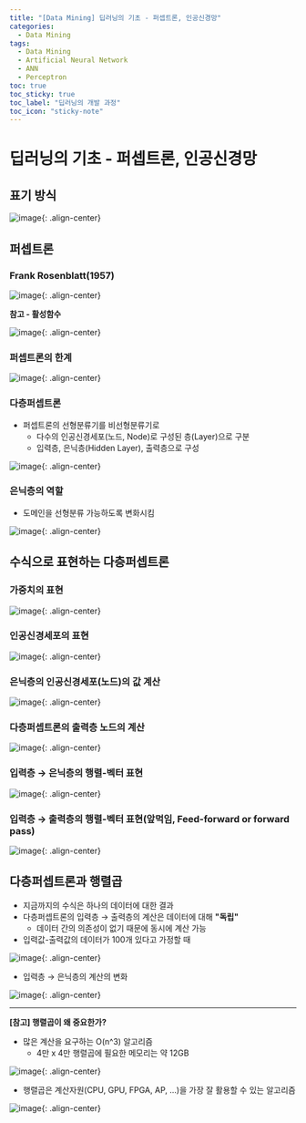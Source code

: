 ```yaml
---
title: "[Data Mining] 딥러닝의 기초 - 퍼셉트론, 인공신경망"
categories:
  - Data Mining
tags:
  - Data Mining
  - Artificial Neural Network
  - ANN
  - Perceptron
toc: true
toc_sticky: true
toc_label: "딥러닝의 개발 과정"
toc_icon: "sticky-note"
---
```


# 딥러닝의 기초 - 퍼셉트론, 인공신경망

## 표기 방식

![image](https://user-images.githubusercontent.com/55765292/158920694-6ffbeb33-e222-45b5-80da-ad427e26f5d4.png){: .align-center}

## 퍼셉트론

### Frank Rosenblatt(1957)

![image](https://user-images.githubusercontent.com/55765292/158921491-5af453dc-9fe5-4e30-83cf-579fc64cc2bc.png){: .align-center}

**참고 - 활성함수**

![image](https://user-images.githubusercontent.com/55765292/158920799-6fe517b8-2a55-4d71-843f-305ed3297363.png){: .align-center}

### 퍼셉트론의 한계

![image](https://user-images.githubusercontent.com/55765292/158920877-7d44dd84-e1f5-4c1d-92b4-fa9b255fac1b.png){: .align-center}

### 다층퍼셉트론

- 퍼셉트론의 선형분류기를 비선형분류기로
  - 다수의 인공신경세포(노드, Node)로 구성된 층(Layer)으로 구분
  - 입력층, 은닉층(Hidden Layer), 출력층으로 구성

![image](https://user-images.githubusercontent.com/55765292/158921603-f9aada22-eb5c-4b56-a8b0-5e1d9e6d4e26.png){: .align-center}

### 은닉층의 역할

- 도메인을 선형분류 가능하도록 변화시킴

![image](https://user-images.githubusercontent.com/55765292/158921635-64d885fc-1360-46ec-b3cc-f614fef711cb.png){: .align-center}

## 수식으로 표현하는 다층퍼셉트론

### 가중치의 표현

![image](https://user-images.githubusercontent.com/55765292/158921017-a4a6c4cf-8382-4038-af98-77e8397b318c.png){: .align-center}

### 인공신경세포의 표현

![image](https://user-images.githubusercontent.com/55765292/158921047-8728875f-9775-49e2-ab5a-474b4bc06ea7.png){: .align-center}

### 은닉층의 인공신경세포(노드)의 값 계산

![image](https://user-images.githubusercontent.com/55765292/158921105-e29e8569-9b12-4904-8f08-7f0bbb3d6cfb.png){: .align-center}

### 다층퍼셉트론의 출력층 노드의 계산

![image](https://user-images.githubusercontent.com/55765292/158921131-ab1190bd-c04e-43e5-abfc-49e80d3832e3.png){: .align-center}

### 입력층 → 은닉층의 행렬-벡터 표현

![image](https://user-images.githubusercontent.com/55765292/158921345-4680d961-31b6-434b-a9d6-ba62006ef423.png){: .align-center}

### 입력층 → 출력층의 행렬-벡터 표현(앞먹임, Feed-forward or forward pass)

![image](https://user-images.githubusercontent.com/55765292/158921425-d8b01e82-341b-437e-be55-9aaef0b2ab89.png){: .align-center}


## 다층퍼셉트론과 행렬곱

- 지금까지의 수식은 하나의 데이터에 대한 결과
- 다층퍼셉트론의 입력층 → 출력층의 계산은 데이터에 대해 **"독립"**
  - 데이터 간의 의존성이 없기 때문에 동시에 계산 가능
- 입력값-출력값의 데이터가 100개 있다고 가정할 때

![image](https://user-images.githubusercontent.com/55765292/158921747-0e9ecabd-f472-45df-953a-41cd5723e001.png){: .align-center}

- 입력층 → 은닉층의 계산의 변화

![image](https://user-images.githubusercontent.com/55765292/158921797-d349dbbb-6c1b-4dbd-b37b-5014b058051d.png){: .align-center}

---

**[참고] 행렬곱이 왜 중요한가?**

- 많은 계산을 요구하는 O(n^3) 알고리즘
  - 4만 x 4만 행렬곱에 필요한 메모리는 약 12GB

![image](https://user-images.githubusercontent.com/55765292/158921916-1cd21e21-4d02-4af4-a16f-42bc513c17d0.png){: .align-center}

- 행렬곱은 계산자원(CPU, GPU, FPGA, AP, ...)을 가장 잘 활용할 수 있는 알고리즘

![image](https://user-images.githubusercontent.com/55765292/158921997-88f11564-a051-4fcd-a139-0d8351e188d2.png){: .align-center}


